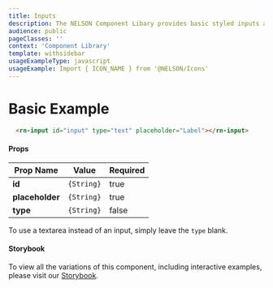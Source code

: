 ```yaml
---
title: Inputs
description: The NELSON Component Libary provides basic styled inputs and textareas
audience: public
pageClasses: ''
context: 'Component Library'
template: withsidebar
usageExampleType: javascript
usageExample: Import { ICON_NAME } from '@NELSON/Icons'
---
```


# Basic Example

```html
  <rn-input id="input" type="text" placeholder="Label"></rn-input>
```

#### Props

Prop Name       | Value      | Required
--------------- | ---------- | --------
**id**          | `{String}` | true
**placeholder** | `{String}` | true
**type**        | `{String}` | false

To use a textarea instead of an input, simply leave the `type` blank.


#### Storybook

To view all the variations of this component, including interactive examples, please visit our [Storybook](https://react-storybook.royalnavy.io/?selectedKind=Input&full=0&addons=0&stories=1&panelRight=0&addonPanel=storybook%2Factions%2Factions-panel&show-info=0&source=0).
